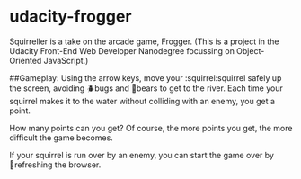 # udacity-frogger

Squirreller is a take on the arcade game, Frogger. (This is a project in the Udacity Front-End Web Developer Nanodegree focussing on Object-Oriented JavaScript.)

##Gameplay:
Using the arrow keys, move your :squirrel:squirrel safely up the screen, avoiding :beetle:bugs and :bear:bears to get to the river. Each time your squirrel makes it to the water without colliding with an enemy, you get a point. 

How many points can you get? Of course, the more points you get, the more difficult the game becomes.

If your squirrel is run over by an enemy, you can start the game over by :arrows_counterclockwise:refreshing the browser.
